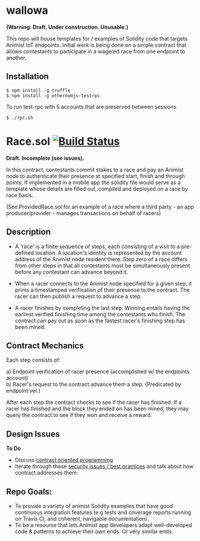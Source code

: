 # wallowa
**(Warning: Draft. Under construction. Unusable.)**

This repo will house templates for / examples of Solidity code that targets Animist IoT endpoints. Initial work is being done on a simple contract that allows contestants to participate in a wagered race from one endpoint to another.

## Installation

```
$ npm install -g truffle
$ npm install -g ethereumjs-testrpc
```

To run test-rpc with 5 accounts that are preserved between sessions

```
$ ./rpc.sh
```

# Race.sol    [![Build Status](https://travis-ci.org/animist-io/wallowa.svg?branch=master)](https://travis-ci.org/animist-io/wallowa)

**Draft. Incomplete (see issues).**

In this contract, contestants commit stakes to a race and pay an Animist node to authenticate their presence at specified start, finish and through points. If implemented in a mobile app the solidity file would serve as a template whose details are filled out, compiled and deployed on a race by race basis. 

(See ProvidedRace.sol for an example of a race where a third party - an app producer/provider - manages transactions on behalf of racers)

## Description 

+ A 'race' is a finite sequence of steps, each consisting of a visit to a pre-defined location. A location's identity is represented by the account address of the Animist node resident there. Step zero of a race differs from other steps in that all contestants must be simultaneously present before any contestant can advance beyond it. 

+ When a racer connects to the Animist node specified for a given step, it prints a timestamped verification of their presence to the contract. The racer can then publish a request to advance a step.  

+ A racer finishes by completing the last step. Winning entails having the earliest verified finishing time among the contestants who finish. The contract can pay out as soon as the fastest racer's finishing step has been mined. 


## Contract Mechanics

Each step consists of: 

a) Endpoint verification of racer presence (accomplished w/ the endpoints account)  
b) Racer's request to the contract advance them a step. (Predicated by endpoint ver.)

After each step the contract checks to see if the racer has finished. If a racer has finished and the block they ended on has been mined, they may query the contract to see if they won and receive a reward.

## Design Issues

**To Do**

+ Discuss [contract oriented programming](https://medium.com/@gavofyork/condition-orientated-programming-969f6ba0161a#.vh880g6mw)
+ Iterate through these [security issues / best practices](https://github.com/ConsenSys/smart-contract-best-practices) and talk about how contract addresses them.

## Repo Goals: 

+ To provide a variety of animist Solidity examples that have good continuous integration features (e.g tests and coverage reports running on Travis CI,  and coherent, navigable documentation). 
+ To be a resource that lets Animist app developers adapt well-developed code & patterns to achieve their own ends. Or very similar ends. 
